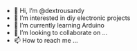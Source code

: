 - 👋 Hi, I’m @dextrousandy
- 👀 I’m interested in diy electronic projects
- 🌱 I’m currently learning Arduino
- 💞️ I’m looking to collaborate on ...
- 📫 How to reach me ...

<!---
dextrousandy/dextrousandy is a ✨ special ✨ repository because its `README.md` (this file) appears on your GitHub profile.
You can click the Preview link to take a look at your changes.
--->
